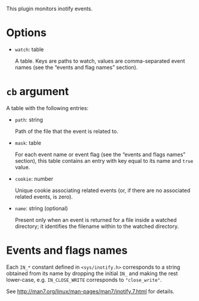 This plugin monitors inotify events.

Options
===
* `watch`: table

    A table. Keys are paths to watch, values are comma-separated event names (see the “events and flag names” section).

`cb` argument
===
A table with the following entries:

  * `path`: string

    Path of the file that the event is related to.

  * `mask`: table

    For each event name or event flag (see the “events and flags names” section), this table contains an entry with key equal to its name and `true` value.

  * `cookie`: number

    Unique cookie associating related events (or, if there are no associated related events, is zero).

  * `name`: string (optional)

    Present only when an event is returned for a file inside a watched directory; it identifies the filename within to the watched directory.

Events and flags names
===
Each `IN_*` constant defined in `<sys/inotify.h>` corresponds to a string obtained from its name by dropping the initial `IN_` and making the rest lower-case, e.g. `IN_CLOSE_WRITE` corresponds to `"close_write"`.

See http://man7.org/linux/man-pages/man7/inotify.7.html for details.
